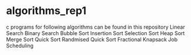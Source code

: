 # algorithms_rep1
c programs for following algorithms can be found in this repository
Linear Search
Binary Search
Bubble Sort
Insertion Sort
Selection Sort
Heap Sort
Merge Sort
Quick Sort
Randmised Quick Sort
Fractional Knapsack
Job Scheduling
